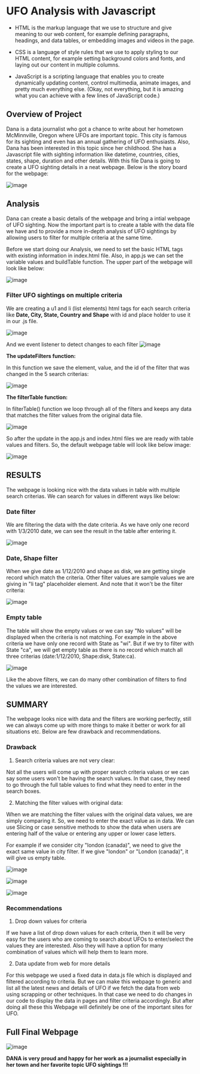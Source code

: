 # UFO Analysis with Javascript

* HTML is the markup language that we use to structure and give meaning to our web content, for example defining paragraphs, headings, and data tables, or embedding images and videos in the page.

* CSS is a language of style rules that we use to apply styling to our HTML content, for example setting background colors and fonts, and laying out our content in multiple columns.

* JavaScript is a scripting language that enables you to create dynamically updating content, control multimedia, animate images, and pretty much everything else. (Okay, not everything, but it is amazing what you can achieve with a few lines of JavaScript code.)

## Overview of Project

Dana is a data journalist who got a chance to write about her hometown McMinnville, Oregon where UFOs are important topic. This city is famous for its sighting and even has an annual gathering of UFO enthusiasts. Also, Dana has been interested in this topic since her childhood. She has a Javascript file with sighting information like datetime, countries, cities, states, shape, duration and other details. With this file Dana is going to create a UFO sighting details in a neat webpage. Below is the story board for the webpage: 

![image](https://user-images.githubusercontent.com/85472349/131205437-0158d724-e9f8-4d87-9914-0fee8ef572c3.png)

## Analysis 

Dana can create a basic details of the webpage and bring a intial webpage of UFO sighting. Now the important part is to create a table with the data file we have and to provide a more in-depth analysis of UFO sightings by allowing users to filter for multiple criteria at the same time.

Before we start doing our Analysis, we need to set the basic HTML tags with existing information in index.html file. Also, in app.js we can set the variable values and buildTable function. The upper part of the webpage will look like below: 

![image](https://user-images.githubusercontent.com/85472349/131206203-3ec0d675-f26d-4fc1-afad-e7e0bfdd62fb.png)


### Filter UFO sightings on multiple criteria

We are creating a u1 and li (list elements) html tags for each search criteria like **Date, City, State, Country and Shape** with id and place holder to use it in our .js file. 

![image](https://user-images.githubusercontent.com/85472349/131206292-ca76a086-ee1b-478c-8545-2fbf5a4ba040.png)

And we event listener to detect changes to each filter ![image](https://user-images.githubusercontent.com/85472349/131206523-a3cd4aec-6ea7-4b7f-b4a6-a812714f2819.png)


**The updateFilters function:**

In this function we save the element, value, and the id of the filter that was changed in the 5 search criterias:

![image](https://user-images.githubusercontent.com/85472349/131206490-2f154f9c-1a99-4443-9b1d-1bd23de22d7b.png)

**The filterTable function:**

In filterTable() function we loop through all of the filters and keeps any data that matches the filter values from the original data file.

![image](https://user-images.githubusercontent.com/85472349/131206545-b814865a-2d60-462a-843d-96d934319305.png)

So after the update in the app.js and index.html files we are ready with table values and filters. So, the default webpage table will look like below image:

![image](https://user-images.githubusercontent.com/85472349/131206636-4e715f06-d755-4e3b-bdbc-304c5abb362b.png)

## RESULTS

The webpage is looking nice with the data values in table with multiple search criterias. We can search for values in different ways like below:

### Date filter

We are filtering the data with the date criteria. As we have only one record with 1/3/2010 date, we can see the result in the table after entering it.

![image](https://user-images.githubusercontent.com/85472349/131206851-9f40a8c2-1a48-4964-b8c8-f22d1fca7db9.png)

### Date, Shape filter

When we give date as 1/12/2010 and shape as disk, we are getting single record which match the criteria. Other filter values are sample values we are giving in "li tag" placeholder element. And note that it won't be the filter criteria:

![image](https://user-images.githubusercontent.com/85472349/131206885-cd69c961-2308-4a06-b4b6-263b9af68179.png)

### Empty table

The table will show the empty values or we can say "No values" will be displayed when the criteria is not matching. For example in the above criteria we have only one record with State as "wi". But if we try to filter with State "ca", we will get empty table as there is no record which match all three criterias (date:1/12/2010, Shape:disk, State:ca).

![image](https://user-images.githubusercontent.com/85472349/131207031-327bd2ec-db58-49f8-849b-9226cbca7b26.png)

Like the above filters, we can do many other combination of filters to find the values we are interested. 

## SUMMARY

The webpage looks nice with data and the filters are working perfectly, still we can always come up with more things to make it better or work for all situations etc. Below are few drawback and recommendations.

### Drawback

1) Search criteria values are not very clear:

Not all the users will come up with proper search criteria values or we can say some users won't be having the search values. In that case, they need to go through the full table values to find what they need to enter in the search boxes.

2) Matching the filter values with original data:

When we are matching the filter values with the original data values, we are simply comparing it. So, we need to enter the exact value as in data. We can use Slicing or case sensitive methods to show the data when users are entering half of the value or entering any upper or lower case letters.

For example if we consider city "london (canada)", we need to give the exact same value in city filter. If we give "london" or "London (canada)", it will give us empty table.

![image](https://user-images.githubusercontent.com/85472349/131207456-94e972a4-a89c-4b14-8498-ce74025c575e.png)

![image](https://user-images.githubusercontent.com/85472349/131207432-7f602f82-4a95-4577-9bc7-daf0524ac347.png)

![image](https://user-images.githubusercontent.com/85472349/131207443-a1efc150-73d1-4af4-809e-d890c86a9632.png)

### Recommendations

1) Drop down values for criteria

If we have a list of drop down values for each criteria, then it will be very easy for the users who are coming to search about UFOs to enter/select the values they are interested. Also they will have a option for many combination of values which will help them to learn more. 

2) Data update from web for more details

For this webpage we used a fixed data in data.js file which is displayed and filtered according to criteria. But we can make this webpage to generic and list all the latest news and details of UFO if we fetch the data from web using scrapping or other techniques. In that case we need to do changes in our code to display the data in pages and filter criteria accordingly. But after doing all these this Webpage will definitely be one of the important sites for UFO. 

## Full Final Webpage

![image](https://user-images.githubusercontent.com/85472349/131207695-c6ff2607-e760-44b7-8c5e-fe17be711817.png)

**DANA is very proud and happy for her work as a journalist especially in her town and her favorite topic UFO sightings !!!**


